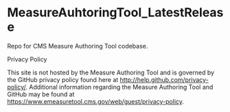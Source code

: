 MeasureAuhtoringTool_LatestRelease
==================================

Repo for CMS Measure Authoring Tool codebase.

Privacy Policy

This site is not hosted by the Measure Authoring Tool and is governed by the GitHub privacy policy found here at http://help.github.com/privacy-policy/. Additional information regarding the Measure Authoring Tool and GitHub may be found at https://www.emeasuretool.cms.gov/web/guest/privacy-policy.

